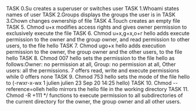 TASK 0.Su creates a superuser or switches user
TASK 1.Whoami states names of user
TASK 2.Groups displays the groups the user is in
TASK 3.Chown changes ownership of file
TASK 4.Touch creates an empty file
TASK 5. Chmod u+x modifies access rights and gives owner permission to exclusively execute the file
TASK 6. Chmod u+x,g+x,o+r hello adds execute permission to the owner and the group owner, and read permission to other users, to the file hello
TASK 7. Chmod ugo+x hello adds execution permission to the owner, the group owner and the other users, to the file hello
TASK 8. Chmod 007 hello sets the permission to the file hello as follows:Owner: no permission at all, Group: no permission at all, Other users: all the permissions. 7 offers read, write and execute permissions while 0 offers none
TASK 9. Chmod 753 hello sets the mode of the file hello to (-rwxr-x-wx 1 julien julien 23 Sep 20 14:25 hello)
TASK 10. Chmod --reference=olleh hello mirrors the hello file in the working directory
TASK 11. Chmod -R +111 */ functions to execute permission to all subdirectories of the current directory for the owner, the group owner and all other users.
